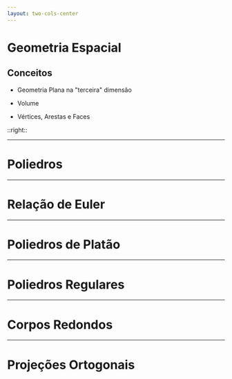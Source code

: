 ```yaml
---
layout: two-cols-center
---
```


# Geometria Espacial
## Conceitos

<v-clicks>

- Geometria Plana na "terceira" dimensão

- Volume

- Vértices, Arestas e Faces

</v-clicks>

::right::

<Solids />

---

# Poliedros

---

# Relação de Euler

---

# Poliedros de Platão

---

# Poliedros Regulares

---

# Corpos Redondos

---

# Projeções Ortogonais
